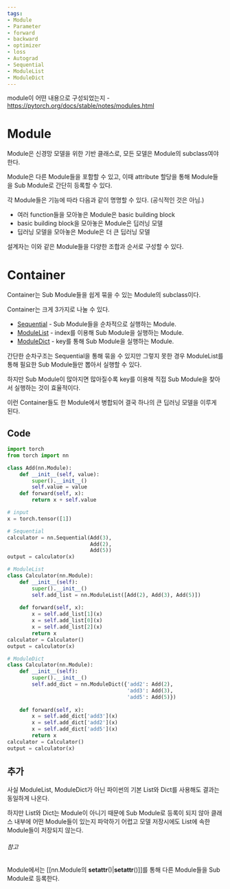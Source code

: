 ```yaml
---
tags:
- Module
- Parameter
- forward
- backward
- optimizer
- loss
- Autograd
- Sequential
- ModuleList
- ModuleDict
---
```

module이 어떤 내용으로 구성되었는지 - https://pytorch.org/docs/stable/notes/modules.html
# Module

Module은 신경망 모델을 위한 기반 클래스로, 모든 모델은 Module의 subclass여야 한다.

Module은 다른 Module들을 포함할 수 있고, 이때 attribute 할당을 통해 Module들을 Sub Module로 간단히 등록할 수 있다.

각 Module들은 기능에 따라 다음과 같이 명명할 수 있다. (공식적인 것은 아님.)

- 여러 function들을 모아놓은 Module은 basic building block
- basic building block을 모아놓은 Module은 딥러닝 모델
- 딥러닝 모델을 모아놓은 Module은 더 큰 딥러닝 모델

설계자는 이와 같은 Module들을 다양한 조합과 순서로 구성할 수 있다.

# Container

Container는 Sub Module들을 쉽게 묶을 수 있는 Module의 subclass이다.

Container는 크게 3가지로 나눌 수 있다.

- [Sequential](https://pytorch.org/docs/stable/generated/torch.nn.Sequential.html#torch.nn.Sequential) - Sub Module들을 순차적으로 실행하는 Module.
- [ModuleList](https://pytorch.org/docs/stable/generated/torch.nn.ModuleList.html#torch.nn.ModuleList) - index를 이용해 Sub Module을 실행하는 Module.
- [ModuleDict](https://pytorch.org/docs/stable/generated/torch.nn.ModuleDict.html#torch.nn.ModuleDict) - key를 통해 Sub Module을 실행하는 Module.

간단한 순차구조는 Sequential을 통해 묶을 수 있지만 그렇지 못한 경우 ModuleList를 통해 필요한 Sub Module들만 뽑아서 실행할 수 있다.

하지만 Sub Module이 많아지면 많아질수록 key를 이용해 직접 Sub Module을 찾아서 실행하는 것이 효율적이다.

이런 Container들도 한 Module에서 병합되어 결국 하나의 큰 딥러닝 모델을 이루게 된다.
## Code

```python
import torch
from torch import nn

class Add(nn.Module):
	def __init__(self, value):
		super().__init__()
		self.value = value
	def forward(self, x):
		return x + self.value

# input
x = torch.tensor([1])

# Sequential
calculator = nn.Sequential(Add(3),
						   Add(2),
						   Add(5))
output = calculator(x)

# ModuleList
class Calculator(nn.Module):
	def __init__(self):
		super().__init__()
		self.add_list = nn.ModuleList([Add(2), Add(3), Add(5)])
	
	def forward(self, x):
		x = self.add_list[1](x)
		x = self.add_list[0](x)
		x = self.add_list[2](x)
		return x
calculator = Calculator()
output = calculator(x)

# ModuleDict
class Calculator(nn.Module):
	def __init__(self):
		super().__init__()
		self.add_dict = nn.ModuleDict({'add2': Add(2),
									   'add3': Add(3),
									   'add5': Add(5)})
									   
	def forward(self, x):
		x = self.add_dict['add3'](x)
		x = self.add_dict['add2'](x)
		x = self.add_dict['add5'](x)
		return x
calculator = Calculator()
output = calculator(x)
```
## 추가
사실 ModuleList, ModuleDict가 아닌 파이썬의 기본 List와 Dict를 사용해도 결과는 동일하게 나온다.

하지만 List와 Dict는 Module이 아니기 때문에 Sub Module로 등록이 되지 않아 클래스 내부에 어떤 Module들이 있는지 파악하기 어렵고 모델 저장시에도 List에 속한 Module들이 저장되지 않는다.

###### 참고
Module에서는 [[nn.Module의 __setattr__()|__setattr__()]]를 통해 다른 Module들을 Sub Module로 등록한다.
